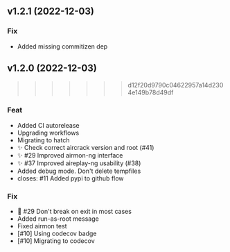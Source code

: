## v1.2.1 (2022-12-03)

### Fix

- Added missing commitizen dep

## v1.2.0 (2022-12-03)

>>>>>>> d12f20d9790c04622957a14d2304e149b78d49df
### Feat

- Added CI autorelease
- Upgrading workflows
- Migrating to hatch
- :sparkles: Check correct aircrack version and root (#41)
- :sparkles: #29 Improved airmon-ng interface
- :sparkles: #37 Improved aireplay-ng usability (#38)
- Added debug mode. Don't delete tempfiles
- closes: #11 Added pypi to github flow

### Fix

- :bug: #29 Don't break on exit in most cases
- Added run-as-root message
- Fixed airmon test
- [#10] Using codecov badge
- [#10] Migrating to codecov
